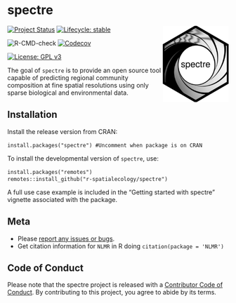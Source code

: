 <!-- README.md is generated from README.Rmd. Please edit that file -->

spectre
=======

<img src="man/figures/logo.png" align="right" width="150" />

<!-- badges: start -->

[![Project
Status](https://www.repostatus.org/badges/latest/active.svg)](https://www.repostatus.org/#active)
[![Lifecycle:
stable](https://img.shields.io/badge/lifecycle-stable-brightgreen.svg)](https://www.tidyverse.org/lifecycle/#stable)

![R-CMD-check](https://github.com/r-spatialecology/spectre/workflows/R-CMD-check/badge.svg)
[![Codecov](https://codecov.io/gh/r-spatialecology/spectre/branch/main/graph/badge.svg)](https://codecov.io/gh/r-spatialecology/spectre?branch=main)

<!-- [![CRAN status](https://www.r-pkg.org/badges/version/spectre)](https://CRAN.R-project.org/package=spectre) -->
<!-- [![CRAN logs](http://cranlogs.r-pkg.org/badges/grand-total/spectre)](http://cran.rstudio.com/web/packages/spectre/index.html) -->

[![License: GPL
v3](https://img.shields.io/badge/License-GPLv3-blue.svg)](https://www.gnu.org/licenses/gpl-3.0)
<!-- badges: end -->

The goal of `spectre` is to provide an open source tool capable of
predicting regional community composition at fine spatial resolutions
using only sparse biological and environmental data.

Installation
------------

Install the release version from CRAN:

    install.packages("spectre") #Uncomment when package is on CRAN

To install the developmental version of `spectre`, use:

    install.packages("remotes")
    remotes::install_github("r-spatialecology/spectre")

A full use case example is included in the “Getting started with
spectre” vignette associated with the package.

Meta
----

-   Please [report any issues or
    bugs](https://github.com/r-spatialecology/spectre/issues/new).
-   Get citation information for `NLMR` in R doing
    `citation(package = 'NLMR')`

Code of Conduct
---------------

Please note that the spectre project is released with a [Contributor
Code of
Conduct](https://contributor-covenant.org/version/2/0/CODE_OF_CONDUCT.html).
By contributing to this project, you agree to abide by its terms.
